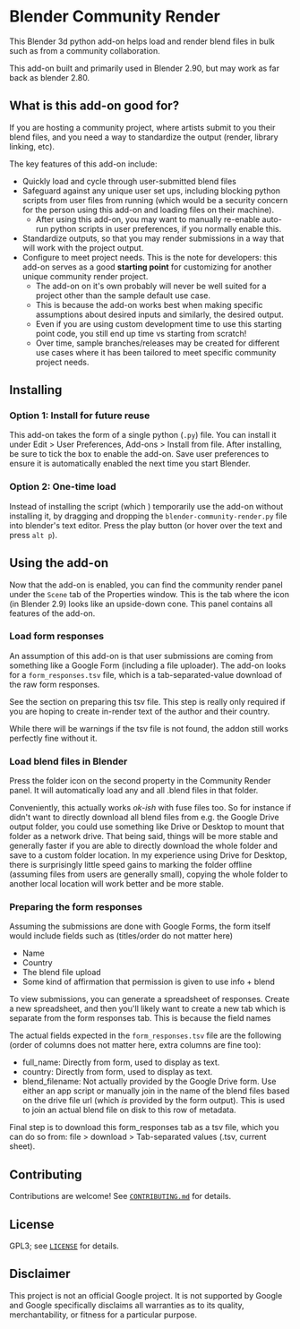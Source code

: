 # Blender Community Render

This Blender 3d python add-on helps load and render blend files in bulk such as
from a community collaboration.

This add-on built and primarily used in Blender 2.90, but may work as far
back as blender 2.80.


## What is this add-on good for?

If you are hosting a community project, where artists submit to you their blend
files, and you need a way to standardize the output (render, library linking,
etc).

The key features of this add-on include:

- Quickly load and cycle through user-submitted blend files
- Safeguard against any unique user set ups, including blocking python
  scripts from user files from running (which would be a security concern for
  the person using this add-on and loading files on their machine).
    - After using this add-on, you may want to manually re-enable auto-run
    python scripts in user preferences, if you normally enable this.
- Standardize outputs, so that you may render submissions in a way that will
  work with the project output.
- Configure to meet project needs. This is the note for developers: this add-on
  serves as a good **starting point** for customizing for another unique
  community render project.
    - The add-on on it's own probably will never be well suited for a project
    other than the sample default use case.
    - This is because the add-on works best when making specific assumptions
    about desired inputs and similarly, the desired output.
    - Even if you are using custom development time to use this starting point
    code, you still end up time vs starting from scratch!
    - Over time, sample branches/releases may be created for different use cases
    where it has been tailored to meet specific community project needs.


## Installing

### Option 1: Install for future reuse

This add-on takes the form of a single python (`.py`) file. You can install it
under Edit > User Preferences, Add-ons > Install from file. After installing, be
sure to tick the box to enable the add-on. Save user preferences to ensure it is
automatically enabled the next time you start Blender.

### Option 2: One-time load

Instead of installing the script (which )
temporarily use the add-on without installing it, by dragging and dropping the
`blender-community-render.py` file into blender's text editor. Press the play
button (or hover over the text and press `alt p`).

## Using the add-on

Now that the add-on is enabled, you can find the community render panel under
the `Scene` tab of the Properties window. This is the tab where the icon (in
Blender 2.9) looks like an upside-down cone. This panel contains all features of
 the add-on.


### Load form responses

An assumption of this add-on is that user submissions are coming from something
like a Google Form (including a file uploader). The add-on looks for a
`form_responses.tsv` file, which is a tab-separated-value download of the raw
form responses.

See the section on preparing this tsv file. This step is really only required
if you are hoping to create in-render text of the author and their country.

While there will be warnings if the tsv file is not found, the addon still works
perfectly fine without it.


### Load blend files in Blender

Press the folder icon on the second property in the Community Render panel. It
will automatically load any and all .blend files in that folder.

Conveniently, this actually works *ok-ish* with fuse files too. So for instance
if didn't want to directly download all blend files from e.g. the Google Drive
output folder, you could use something like Drive or Desktop to mount that
folder as a network drive. That being said, things will be more stable and
generally faster if you are able to directly download the whole folder and save
to a custom folder location. In my experience using Drive for Desktop, there is
surprisingly little speed gains to marking the folder offline (assuming files
from users are generally small), copying the whole folder to another local
location will work better and be more stable.

### Preparing the form responses

Assuming the submissions are done with Google Forms, the form itself would
include fields such as (titles/order do not matter here)
- Name
- Country
- The blend file upload
- Some kind of affirmation that permission is given to use info + blend

To view submissions, you can generate a spreadsheet of responses. Create a new
spreadsheet, and then you'll likely want to create a new tab which is separate
from the form responses tab. This is because the field names

The actual fields expected in the `form_responses.tsv` file are the following
(order of columns does not matter here, extra columns are fine too):
- full_name: Directly from form, used to display as text.
- country: Directly from form, used to display as text.
- blend_filename: Not actually provided by the Google Drive form. Use either an
  app script or manually join in the name of the blend files based on the drive
  file url (which *is* provided by the form output). This is used to join an
  actual blend file on disk to this row of metadata.

Final step is to download this form_responses tab as a tsv file, which you can
do so from: file > download > Tab-separated values (.tsv, current sheet).

## Contributing

Contributions are welcome! See [`CONTRIBUTING.md`](CONTRIBUTING.md) for details.

## License

GPL3; see [`LICENSE`](LICENSE) for details.

## Disclaimer

This project is not an official Google project. It is not supported by
Google and Google specifically disclaims all warranties as to its quality,
merchantability, or fitness for a particular purpose.
